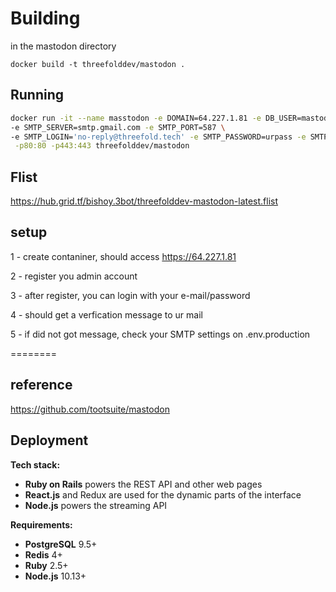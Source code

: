 # Building

in the mastodon directory

`docker build -t threefolddev/mastodon .`

## Running

```bash
docker run -it --name masstodon -e DOMAIN=64.227.1.81 -e DB_USER=mastodon -e DB_NAME=mastodon_production  \ 
-e SMTP_SERVER=smtp.gmail.com -e SMTP_PORT=587 \ 
-e SMTP_LOGIN='no-reply@threefold.tech' -e SMTP_PASSWORD=urpass -e SMTP_FROM_ADDRESS='no-reply@threefold.tech' \
 -p80:80 -p443:443 threefolddev/mastodon
```

## Flist
https://hub.grid.tf/bishoy.3bot/threefolddev-mastodon-latest.flist

## setup 

1 - create contaniner, should access https://64.227.1.81

2 - register you admin account 

3 - after register, you can login with your e-mail/password

4 - should get a verfication message to ur mail

5 - if did not got message, check your SMTP settings on .env.production


========

## reference 

 https://github.com/tootsuite/mastodon

## Deployment

**Tech stack:**

- **Ruby on Rails** powers the REST API and other web pages
- **React.js** and Redux are used for the dynamic parts of the interface
- **Node.js** powers the streaming API

**Requirements:**

- **PostgreSQL** 9.5+
- **Redis** 4+
- **Ruby** 2.5+
- **Node.js** 10.13+
